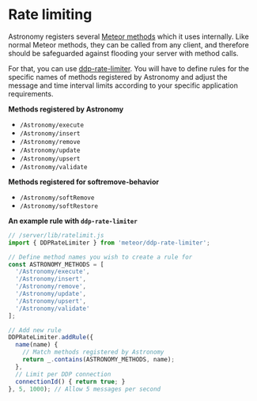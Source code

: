 # Rate limiting

Astronomy registers several [Meteor methods](https://guide.meteor.com/methods.html#what-is-a-method) which it uses internally. Like normal Meteor methods, they can be called from any client, and therefore should be safeguarded against flooding your server with method calls.

For that, you can use [ddp-rate-limiter](https://atmospherejs.com/meteor/ddp-rate-limiter). You will have to define rules for the specific names of methods registered by Astronomy and adjust the message and time interval limits according to your specific application requirements.

**Methods registered by Astronomy**

- `/Astronomy/execute`
- `/Astronomy/insert`
- `/Astronomy/remove`
- `/Astronomy/update`
- `/Astronomy/upsert`
- `/Astronomy/validate`

**Methods registered for softremove-behavior**

- `/Astronomy/softRemove`
- `/Astronomy/softRestore`

**An example rule with `ddp-rate-limiter`**

```js
// /server/lib/ratelimit.js
import { DDPRateLimiter } from 'meteor/ddp-rate-limiter';

// Define method names you wish to create a rule for
const ASTRONOMY_METHODS = [
  '/Astronomy/execute',
  '/Astronomy/insert',
  '/Astronomy/remove',
  '/Astronomy/update',
  '/Astronomy/upsert',
  '/Astronomy/validate'
];

// Add new rule
DDPRateLimiter.addRule({
  name(name) {
    // Match methods registered by Astronomy
    return _.contains(ASTRONOMY_METHODS, name);
  },
  // Limit per DDP connection
  connectionId() { return true; }
}, 5, 1000); // Allow 5 messages per second
```